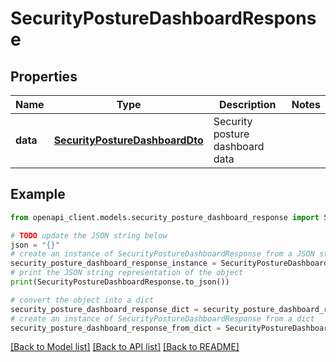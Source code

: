 # SecurityPostureDashboardResponse


## Properties

Name | Type | Description | Notes
------------ | ------------- | ------------- | -------------
**data** | [**SecurityPostureDashboardDto**](SecurityPostureDashboardDto.md) | Security posture dashboard data | 

## Example

```python
from openapi_client.models.security_posture_dashboard_response import SecurityPostureDashboardResponse

# TODO update the JSON string below
json = "{}"
# create an instance of SecurityPostureDashboardResponse from a JSON string
security_posture_dashboard_response_instance = SecurityPostureDashboardResponse.from_json(json)
# print the JSON string representation of the object
print(SecurityPostureDashboardResponse.to_json())

# convert the object into a dict
security_posture_dashboard_response_dict = security_posture_dashboard_response_instance.to_dict()
# create an instance of SecurityPostureDashboardResponse from a dict
security_posture_dashboard_response_from_dict = SecurityPostureDashboardResponse.from_dict(security_posture_dashboard_response_dict)
```
[[Back to Model list]](../README.md#documentation-for-models) [[Back to API list]](../README.md#documentation-for-api-endpoints) [[Back to README]](../README.md)


